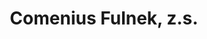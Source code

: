 ---
id: 30ca6f54-d223-48f0-b198-031a745d5618
title: "Comenius Fulnek, z.s."
price: 5000
year: 2019
description: "Komentované prohlídky města Fulnek"
kouskovani: true
locationName: undefined
position:
  lng: 17.90343241451816
  lat: 49.7155766635126
---